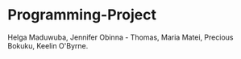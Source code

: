 # Programming-Project

Helga Maduwuba,
Jennifer Obinna - Thomas,
Maria Matei,
Precious Bokuku,
Keelin O'Byrne.
